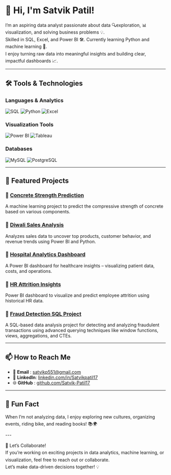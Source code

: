 # 👋 Hi, I'm Satvik Patil!

<p style="font-size: 14px; line-height: 1.6;">
  I’m an aspiring data analyst passionate about data 🔍exploration, 📊visualization, and solving business problems 💡.<br>
  Skilled in SQL, Excel, and Power BI 🛠️. Currently learning Python and machine learning 🤖.<br>
  I enjoy turning raw data into meaningful insights and building clear, impactful dashboards 📈.
</p>

---

## 🛠️ Tools & Technologies

### Languages & Analytics
![SQL](https://img.shields.io/badge/-SQL-003B57?style=flat&logo=postgresql&logoColor=white)
![Python](https://img.shields.io/badge/-Python-3776AB?style=flat&logo=python&logoColor=white)
![Excel](https://img.shields.io/badge/-Excel-217346?style=flat&logo=microsoft-excel&logoColor=white)

### Visualization Tools
![Power BI](https://img.shields.io/badge/-PowerBI-F2C811?style=flat&logo=powerbi&logoColor=black)
![Tableau](https://img.shields.io/badge/-Tableau-E97627?style=flat&logo=tableau&logoColor=white)

### Databases
![MySQL](https://img.shields.io/badge/-MySQL-4479A1?style=flat&logo=mysql&logoColor=white)
![PostgreSQL](https://img.shields.io/badge/-PostgreSQL-336791?style=flat&logo=postgresql&logoColor=white)

--- 


## 📂 Featured Projects

### 🔹 [Concrete Strength Prediction](https://github.com/Satvik-Patil17/Concrete-strength-prediction)
A machine learning project to predict the compressive strength of concrete based on various components.

### 🔹 [Diwali Sales Analysis](https://github.com/Satvik-Patil17/Diwali-Sales-Analysis)
Analyzes sales data to uncover top products, customer behavior, and revenue trends using Power BI and Python.

### 🔹 [Hospital Analytics Dashboard](https://github.com/Satvik-Patil17/-Hospital-Analytics-Dashboard)
A Power BI dashboard for healthcare insights – visualizing patient data, costs, and operations.

### 🔹 [HR Attrition Insights](https://github.com/Satvik-Patil17/-HR-Attrition-Insights-Dashboard)
Power BI dashboard to visualize and predict employee attrition using historical HR data.

### 🔹 [Fraud Detection SQL Project](https://github.com/Satvik-Patil17/fraud-detection-sql-project)
A SQL-based data analysis project for detecting and analyzing fraudulent transactions using advanced querying techniques like window functions, views, aggregations, and CTEs.


---

## 📫 How to Reach Me
 
- 📧 **Email**   : [satvikp551@gmail.com](mailto:satvikp551@gmail.com)  
- 💼 **LinkedIn**: [linkedin.com/in/Satvikpatil17](http://linkedin.com/in/Satvikpatil17)  
- 🌐 **GitHub**  : [github.com/Satvik-Patil17](https://github.com/Satvik-Patil17)
---

## 🌟 Fun Fact
<p style="font-size: 14px; line-height: 1.6;">
When I’m not analyzing data, I enjoy exploring new cultures, organizing events, riding bike, and reading books! 📚🌍
</p>
---
<p style="font-size: 14px; line-height: 1.6;">
  📌 Let’s Collaborate!<br>
  If you’re working on exciting projects in data analytics, machine learning, or visualization, feel free to reach out or collaborate.<br>
  Let’s make data-driven decisions together! 💡
</p>

